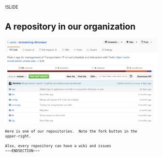 !SLIDE 
# A repository in our organization #

![umts/screaming-dinosaur](repo.png)

~~~SECTION:notes~~~
Here is one of our repositories.  Note the fork button in the
upper-right.

Also, every repository can have a wiki and issues
~~~ENDSECTION~~~

